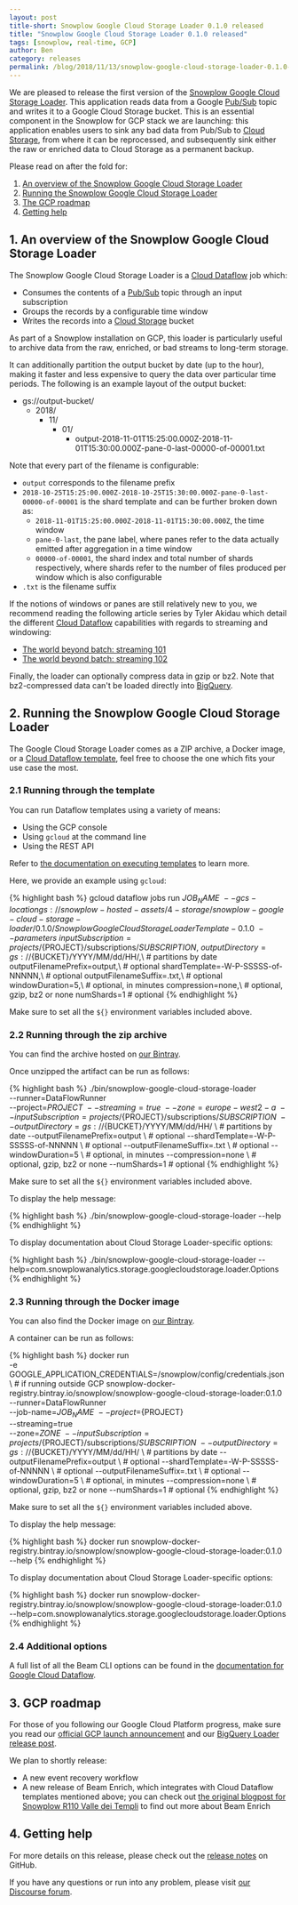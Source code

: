 ```yaml
---
layout: post
title-short: Snowplow Google Cloud Storage Loader 0.1.0 released
title: "Snowplow Google Cloud Storage Loader 0.1.0 released"
tags: [snowplow, real-time, GCP]
author: Ben
category: releases
permalink: /blog/2018/11/13/snowplow-google-cloud-storage-loader-0.1.0-released/
---
```


We are pleased to release the first version of the [Snowplow Google Cloud Storage Loader][loader]. This application reads data from a Google [Pub/Sub][pubsub] topic and writes it to a Google Cloud Storage bucket. This is an essential component in the Snowplow for GCP stack we are launching: this application enables users to sink any bad data from Pub/Sub to [Cloud Storage][storage], from where it can be reprocessed, and subsequently sink either the raw or enriched data to Cloud Storage as a permanent backup.

Please read on after the fold for:

1. [An overview of the Snowplow Google Cloud Storage Loader](#csl)
2. [Running the Snowplow Google Cloud Storage Loader](#running)
3. [The GCP roadmap](#roadmap)
4. [Getting help](#help)

<!--more-->

<h2 id="csl">1. An overview of the Snowplow Google Cloud Storage Loader</h2>

The Snowplow Google Cloud Storage Loader is a [Cloud Dataflow][dataflow] job which:

* Consumes the contents of a [Pub/Sub][pubsub] topic through an input subscription
* Groups the records by a configurable time window
* Writes the records into a [Cloud Storage][storage] bucket

As part of a Snowplow installation on GCP, this loader is  particularly useful to archive data from the raw, enriched, or bad streams to long-term storage.

It can additionally partition the output bucket by date (up to the hour), making it faster and less expensive to query the data over particular time periods. The following is an example layout of the output bucket:

- gs://output-bucket/
  - 2018/
    - 11/
      - 01/
        - output-2018-11-01T15:25:00.000Z-2018-11-01T15:30:00.000Z-pane-0-last-00000-of-00001.txt

Note that every part of the filename is configurable:

- `output` corresponds to the filename prefix
- `2018-10-25T15:25:00.000Z-2018-10-25T15:30:00.000Z-pane-0-last-00000-of-00001` is the shard template and can be further broken down as:
  - `2018-11-01T15:25:00.000Z-2018-11-01T15:30:00.000Z`, the time window
  - `pane-0-last`, the pane label, where panes refer to the data actually emitted after aggregation in a time window
  - `00000-of-00001`, the shard index and total number of shards respectively, where shards refer to the
number of files produced per window which is also configurable
- `.txt` is the filename suffix

If the notions of windows or panes are still relatively new to you, we recommend reading the
following article series by Tyler Akidau which detail the different [Cloud Dataflow][dataflow]
capabilities with regards to streaming and windowing:

- [The world beyond batch: streaming 101][dataflow-streaming-101]
- [The world beyond batch: streaming 102][dataflow-streaming-102]

Finally, the loader can optionally compress data in gzip or bz2. Note that bz2-compressed data can't be
loaded directly into [BigQuery][bq].

<h2 id="running">2. Running the Snowplow Google Cloud Storage Loader</h2>

The Google Cloud Storage Loader comes as a ZIP archive, a Docker image, or a
[Cloud Dataflow template][template], feel free to choose the one which fits your use case the most.

<h3 id="template">2.1 Running through the template</h3>

You can run Dataflow templates using a variety of means:

- Using the GCP console
- Using `gcloud` at the command line
- Using the REST API

Refer to [the documentation on executing templates][executing-templates] to learn more.

Here, we provide an example using `gcloud`:

{% highlight bash %}
gcloud dataflow jobs run ${JOB_NAME} \
  --gcs-location gs://snowplow-hosted-assets/4-storage/snowplow-google-cloud-storage-loader/0.1.0/SnowplowGoogleCloudStorageLoaderTemplate-0.1.0 \
  --parameters \
    inputSubscription=projects/${PROJECT}/subscriptions/${SUBSCRIPTION},\
    outputDirectory=gs://${BUCKET}/YYYY/MM/dd/HH/,\ # partitions by date
    outputFilenamePrefix=output,\ # optional
    shardTemplate=-W-P-SSSSS-of-NNNNN,\ # optional
    outputFilenameSuffix=.txt,\ # optional
    windowDuration=5,\ # optional, in minutes
    compression=none,\ # optional, gzip, bz2 or none
    numShards=1 # optional
{% endhighlight %}

Make sure to set all the `${}` environment variables included above.

<h3 id="zip">2.2 Running through the zip archive</h3>

You can find the archive hosted on [our Bintray][bintray].

Once unzipped the artifact can be run as follows:

{% highlight bash %}
./bin/snowplow-google-cloud-storage-loader \
  --runner=DataFlowRunner \
  --project=${PROJECT} \
  --streaming=true \
  --zone=europe-west2-a \
  --inputSubscription=projects/${PROJECT}/subscriptions/${SUBSCRIPTION} \
  --outputDirectory=gs://${BUCKET}/YYYY/MM/dd/HH/ \ # partitions by date
  --outputFilenamePrefix=output \ # optional
  --shardTemplate=-W-P-SSSSS-of-NNNNN \ # optional
  --outputFilenameSuffix=.txt \ # optional
  --windowDuration=5 \ # optional, in minutes
  --compression=none \ # optional, gzip, bz2 or none
  --numShards=1 # optional
{% endhighlight %}

Make sure to set all the `${}` environment variables included above.

To display the help message:

{% highlight bash %}
./bin/snowplow-google-cloud-storage-loader --help
{% endhighlight %}

To display documentation about Cloud Storage Loader-specific options:

{% highlight bash %}
./bin/snowplow-google-cloud-storage-loader --help=com.snowplowanalytics.storage.googlecloudstorage.loader.Options
{% endhighlight %}

<h3 id="docker">2.3 Running through the Docker image</h3>

You can also find the Docker image on [our Bintray][bintray-docker].

A container can be run as follows:

{% highlight bash %}
docker run \
  -e GOOGLE_APPLICATION_CREDENTIALS=/snowplow/config/credentials.json \ # if running outside GCP
  snowplow-docker-registry.bintray.io/snowplow/snowplow-google-cloud-storage-loader:0.1.0 \
  --runner=DataFlowRunner \
  --job-name=${JOB_NAME} \
  --project=${PROJECT} \
  --streaming=true \
  --zone=${ZONE} \
  --inputSubscription=projects/${PROJECT}/subscriptions/${SUBSCRIPTION} \
  --outputDirectory=gs://${BUCKET}/YYYY/MM/dd/HH/ \ # partitions by date
  --outputFilenamePrefix=output \ # optional
  --shardTemplate=-W-P-SSSSS-of-NNNNN \ # optional
  --outputFilenameSuffix=.txt \ # optional
  --windowDuration=5 \ # optional, in minutes
  --compression=none \ # optional, gzip, bz2 or none
  --numShards=1 # optional
{% endhighlight %}

Make sure to set all the `${}` environment variables included above.

To display the help message:

{% highlight bash %}
docker run snowplow-docker-registry.bintray.io/snowplow/snowplow-google-cloud-storage-loader:0.1.0 \
  --help
{% endhighlight %}

To display documentation about Cloud Storage Loader-specific options:

{% highlight bash %}
docker run snowplow-docker-registry.bintray.io/snowplow/snowplow-google-cloud-storage-loader:0.1.0 \
  --help=com.snowplowanalytics.storage.googlecloudstorage.loader.Options
{% endhighlight %}

<h3 id="additional">2.4 Additional options</h3>

A full list of all the Beam CLI options can be found in the [documentation for Google Cloud Dataflow][beam-cli-docs].

<h2 id="roadmap">3. GCP roadmap</h2>

For those of you following our Google Cloud Platform progress, make sure you read our [official GCP launch announcement][launch] and our [BigQuery Loader release post][bql].

We plan to shortly release:

- A new event recovery workflow
- A new release of Beam Enrich, which integrates with Cloud Dataflow templates mentioned above; you
can check out [the original blogpost for Snowplow R110 Valle dei Templi][r110] to find out more about Beam Enrich


<h2 id="help">4. Getting help</h2>

For more details on this release, please check out the [release notes][release] on GitHub.

If you have any questions or run into any problem, please visit [our Discourse forum][discourse].

[loader]: https://github.com/snowplow-incubator/snowplow-google-cloud-storage-loader/
[release]: https://github.com/snowplow-incubator/snowplow-google-cloud-storage-loader/releases/0.1.0
[bintray]: https://bintray.com/snowplow/snowplow-generic/snowplow-google-cloud-storage-loader
[bintray-docker]: https://bintray.com/snowplow/registry/snowplow%3Asnowplow-google-cloud-storage-loader

[r110]: https://snowplowanalytics.com/blog/2018/09/12/snowplow-r110-valle-dei-templi-introduces-real-time-enrichments-on-gcp/

[pubsub]: https://cloud.google.com/pubsub/
[storage]: https://cloud.google.com/storage/
[dataflow]: https://cloud.google.com/dataflow/
[dataflow-streaming-101]: https://www.oreilly.com/ideas/the-world-beyond-batch-streaming-101
[dataflow-streaming-102]: https://www.oreilly.com/ideas/the-world-beyond-batch-streaming-102
[bq]: https://cloud.google.com/bigquery/
[template]: https://cloud.google.com/dataflow/docs/templates/overview
[executing-templates]: https://cloud.google.com/dataflow/docs/templates/executing-templates

[beam-cli-docs]: https://cloud.google.com/dataflow/pipelines/specifying-exec-params#setting-other-cloud-pipeline-options

[discourse]: https://discourse.snowplowanalytics.com/

[launch]: /blog/2018/12/03/snowplow-for-google-cloud-platform-is-here/

[bql]: /blog/2018/12/03/snowplow-bigquery-loader-0.1.0-released/
